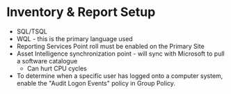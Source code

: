 # Inventory & Report Setup

- SQL/TSQL
- WQL - this is the primary language used
- Reporting Services Point roll must be enabled on the Primary Site
- Asset Intelligence synchronization point - will sync with Microsoft to pull a software catalogue
  - Can hurt CPU cycles
- To determine when a specific user has logged onto a computer system, enable the "Audit Logon Events" policy in Group Policy.
